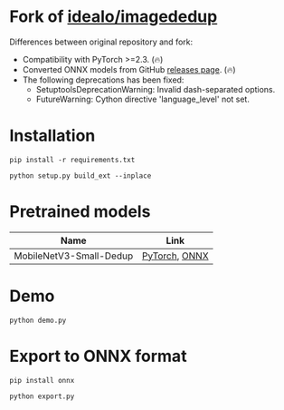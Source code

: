# Fork of [idealo/imagededup](https://github.com/idealo/imagededup)

Differences between original repository and fork:

* Compatibility with PyTorch >=2.3. (🔥)
* Converted ONNX models from GitHub [releases page](https://github.com/clibdev/imagededup/releases). (🔥)
* The following deprecations has been fixed:
  * SetuptoolsDeprecationWarning: Invalid dash-separated options.
  * FutureWarning: Cython directive 'language_level' not set.

# Installation

```shell
pip install -r requirements.txt
```
```shell
python setup.py build_ext --inplace
```

# Pretrained models

| Name                    | Link                                                                                                                                                                                                      |
|-------------------------|-----------------------------------------------------------------------------------------------------------------------------------------------------------------------------------------------------------|
| MobileNetV3-Small-Dedup | [PyTorch](https://github.com/clibdev/imagededup/releases/latest/download/mobilenetv3-small-dedup.pt), [ONNX](https://github.com/clibdev/imagededup/releases/latest/download/mobilenetv3-small-dedup.onnx) |

# Demo

```shell
python demo.py
```

# Export to ONNX format

```shell
pip install onnx
```
```shell
python export.py
```
